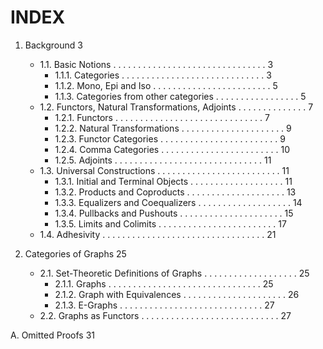 # INDEX

1. Background 3
   - 1.1. Basic Notions . . . . . . . . . . . . . . . . . . . . . . . . . . . . . . . 3
       - 1.1.1. Categories . . . . . . . . . . . . . . . . . . . . . . . . . . . . . 3
       - 1.1.2. Mono, Epi and Iso . . . . . . . . . . . . . . . . . . . . . . . . 5
       - 1.1.3. Categories from other categories . . . . . . . . . . . . . . . . . 5
    - 1.2. Functors, Natural Transformations, Adjoints . . . . . . . . . . . . . . 7
       - 1.2.1. Functors . . . . . . . . . . . . . . . . . . . . . . . . . . . . . . 7
       - 1.2.2. Natural Transformations . . . . . . . . . . . . . . . . . . . . . 9
       - 1.2.3. Functor Categories . . . . . . . . . . . . . . . . . . . . . . . . 9
       - 1.2.4. Comma Categories . . . . . . . . . . . . . . . . . . . . . . . . 10
       - 1.2.5. Adjoints . . . . . . . . . . . . . . . . . . . . . . . . . . . . . . 11
    - 1.3. Universal Constructions . . . . . . . . . . . . . . . . . . . . . . . . . 11
        - 1.3.1. Initial and Terminal Objects . . . . . . . . . . . . . . . . . . . 11
        - 1.3.2. Products and Coproducts . . . . . . . . . . . . . . . . . . . . 13
        - 1.3.3. Equalizers and Coequalizers . . . . . . . . . . . . . . . . . . . 14
        - 1.3.4. Pullbacks and Pushouts . . . . . . . . . . . . . . . . . . . . . 15
        - 1.3.5. Limits and Colimits . . . . . . . . . . . . . . . . . . . . . . . . 17
    - 1.4. Adhesivity . . . . . . . . . . . . . . . . . . . . . . . . . . . . . . . . . 21
    
2. Categories of Graphs 25
    - 2.1. Set-Theoretic Definitions of Graphs . . . . . . . . . . . . . . . . . . . 25
       - 2.1.1. Graphs . . . . . . . . . . . . . . . . . . . . . . . . . . . . . . . 25
       - 2.1.2. Graph with Equivalences . . . . . . . . . . . . . . . . . . . . . 26
       - 2.1.3. E-Graphs . . . . . . . . . . . . . . . . . . . . . . . . . . . . . 27
   - 2.2. Graphs as Functors . . . . . . . . . . . . . . . . . . . . . . . . . . . . 27

A. Omitted Proofs 31

